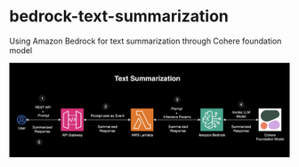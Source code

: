 # bedrock-text-summarization
Using Amazon Bedrock for text summarization through Cohere foundation model

![alt text](assets/architecture.png)


